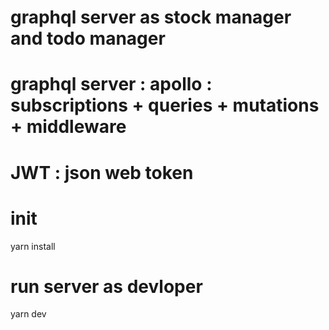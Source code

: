 # graphql server as stock manager and todo manager
# graphql server : apollo : subscriptions + queries + mutations + middleware 

# JWT : json web token 

# init
yarn install 

# run server as devloper
yarn dev 